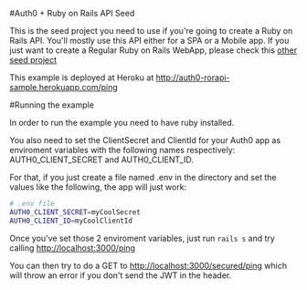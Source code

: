 #Auth0 + Ruby on Rails API Seed

This is the seed project you need to use if you're going to create a Ruby on Rails API. You'll mostly use this API either for a SPA or a Mobile app. If you just want to create a Regular Ruby on Rails WebApp, please check this [other seed project](https://github.com/auth0/omniauth-auth0)

This example is deployed at Heroku at http://auth0-rorapi-sample.herokuapp.com/ping

#Running the example

In order to run the example you need to have ruby installed.

You also need to set the ClientSecret and ClientId for your Auth0 app as enviroment variables with the following names respectively: AUTH0_CLIENT_SECRET and AUTH0_CLIENT_ID.

For that, if you just create a file named .env in the directory and set the values like the following, the app will just work:

````bash
# .env file
AUTH0_CLIENT_SECRET=myCoolSecret
AUTH0_CLIENT_ID=myCoolClientId
````

Once you've set those 2 enviroment variables, just run `rails s` and try calling [http://localhost:3000/ping](http://localhost:3000/ping)

You can then try to do a GET to [http://localhost:3000/secured/ping](http://localhost:3000/secured/ping) which will throw an error if you don't send the JWT in the header.
